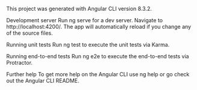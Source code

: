 This project was generated with Angular CLI version 8.3.2.

Development server
Run ng serve for a dev server. Navigate to http://localhost:4200/. The app will automatically reload if you change any of the source files.


Running unit tests
Run ng test to execute the unit tests via Karma.

Running end-to-end tests
Run ng e2e to execute the end-to-end tests via Protractor.

Further help
To get more help on the Angular CLI use ng help or go check out the Angular CLI README.
